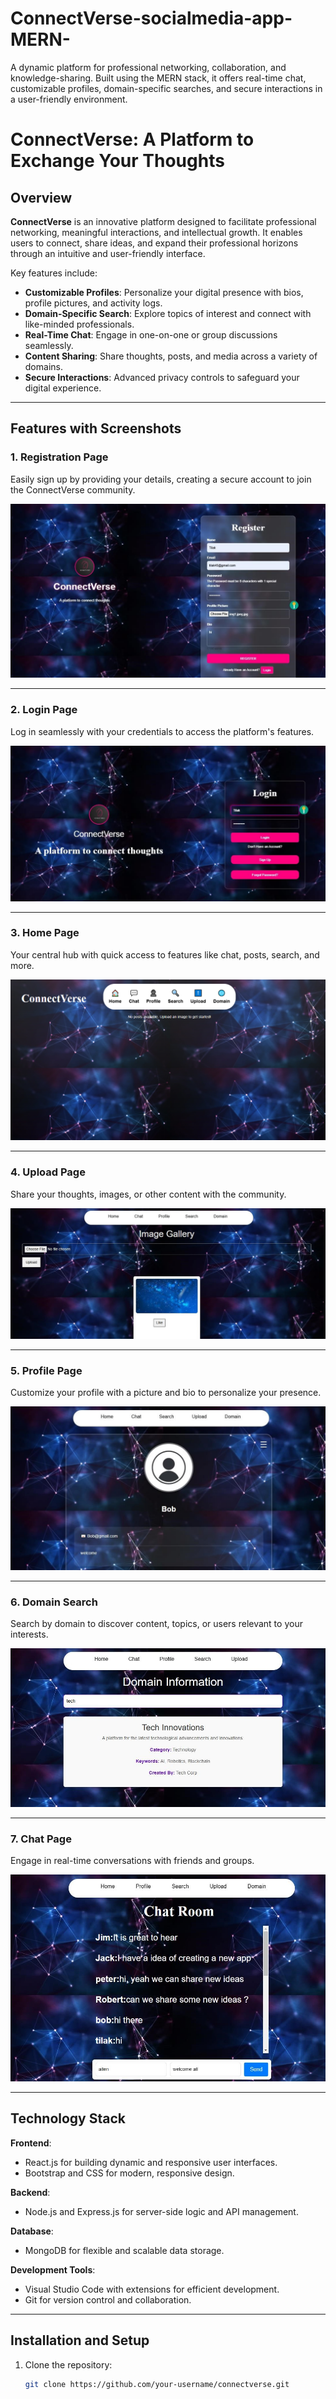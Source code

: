# ConnectVerse-socialmedia-app-MERN-
 A dynamic platform for professional networking, collaboration, and knowledge-sharing. Built using the MERN stack, it offers real-time chat, customizable profiles, domain-specific searches, and secure interactions in a user-friendly environment.
# ConnectVerse: A Platform to Exchange Your Thoughts

## Overview
**ConnectVerse** is an innovative platform designed to facilitate professional networking, meaningful interactions, and intellectual growth. It enables users to connect, share ideas, and expand their professional horizons through an intuitive and user-friendly interface.

Key features include:
- **Customizable Profiles**: Personalize your digital presence with bios, profile pictures, and activity logs.
- **Domain-Specific Search**: Explore topics of interest and connect with like-minded professionals.
- **Real-Time Chat**: Engage in one-on-one or group discussions seamlessly.
- **Content Sharing**: Share thoughts, posts, and media across a variety of domains.
- **Secure Interactions**: Advanced privacy controls to safeguard your digital experience.

---

## Features with Screenshots

### 1. Registration Page
Easily sign up by providing your details, creating a secure account to join the ConnectVerse community.

![Registration Page](assets/images/registration-page.png)

---

### 2. Login Page
Log in seamlessly with your credentials to access the platform's features.

![Login Page](assets/images/login-page.png)

---

### 3. Home Page
Your central hub with quick access to features like chat, posts, search, and more.

![Home Page](assets/images/home-page.png)

---

### 4. Upload Page
Share your thoughts, images, or other content with the community.

![Upload Page](assets/images/upload-page.png)

---

### 5. Profile Page
Customize your profile with a picture and bio to personalize your presence.

![Profile Page](assets/images/profile-page.png)

---

### 6. Domain Search
Search by domain to discover content, topics, or users relevant to your interests.

![Domain Search Page](assets/images/domain-search-page.png)

---

### 7. Chat Page
Engage in real-time conversations with friends and groups.

![Chat Page](assets/images/chat-page.png)

---

## Technology Stack
**Frontend**: 
- React.js for building dynamic and responsive user interfaces.
- Bootstrap and CSS for modern, responsive design.

**Backend**:
- Node.js and Express.js for server-side logic and API management.

**Database**:
- MongoDB for flexible and scalable data storage.

**Development Tools**:
- Visual Studio Code with extensions for efficient development.
- Git for version control and collaboration.

---

## Installation and Setup
1. Clone the repository:
   ```bash
   git clone https://github.com/your-username/connectverse.git
